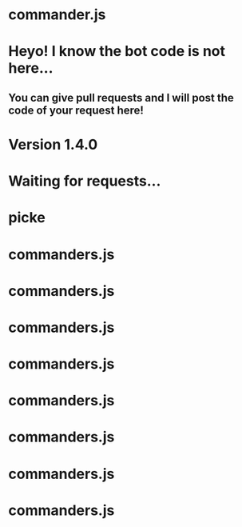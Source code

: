 # commander.js
# Heyo! I know the bot code is not here...
## You can give pull requests and I will post the code of your request here!
# Version 1.4.0
# Waiting for requests...
# picke
# commanders.js
# commanders.js
# commanders.js
# commanders.js
# commanders.js
# commanders.js
# commanders.js
# commanders.js
